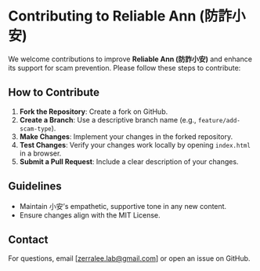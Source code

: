 # Contributing to Reliable Ann (防詐小安)

We welcome contributions to improve **Reliable Ann (防詐小安)** and enhance its support for scam prevention. Please follow these steps to contribute:

## How to Contribute

1. **Fork the Repository**: Create a fork on GitHub.
2. **Create a Branch**: Use a descriptive branch name (e.g., `feature/add-scam-type`).
3. **Make Changes**: Implement your changes in the forked repository.
4. **Test Changes**: Verify your changes work locally by opening `index.html` in a browser.
5. **Submit a Pull Request**: Include a clear description of your changes.

## Guidelines

- Maintain 小安’s empathetic, supportive tone in any new content.
- Ensure changes align with the MIT License.

## Contact

For questions, email [zerralee.lab@gmail.com] or open an issue on GitHub.